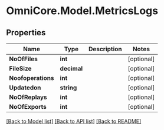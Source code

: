 # OmniCore.Model.MetricsLogs

## Properties

Name | Type | Description | Notes
------------ | ------------- | ------------- | -------------
**NoOfFiles** | **int** |  | [optional] 
**FileSize** | **decimal** |  | [optional] 
**Noofoperations** | **int** |  | [optional] 
**Updatedon** | **string** |  | [optional] 
**NoOfReplays** | **int** |  | [optional] 
**NoOfExports** | **int** |  | [optional] 

[[Back to Model list]](../README.md#documentation-for-models) [[Back to API list]](../README.md#documentation-for-api-endpoints) [[Back to README]](../README.md)

